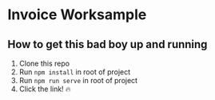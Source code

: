 # Invoice Worksample

## How to get this bad boy up and running

1. Clone this repo
2. Run `npm install` in root of project
3. Run `npm run serve` in root of project
4. Click the link! :fire:
